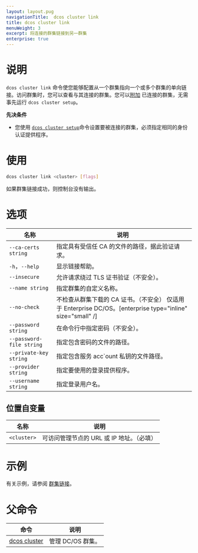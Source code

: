 ```yaml
---
layout: layout.pug
navigationTitle:  dcos cluster link
title: dcos cluster link
menuWeight: 3
excerpt: 将连接的群集链接到另一群集
enterprise: true
---
```


# 说明
`dcos cluster link` 命令使您能够配置从一个群集指向一个或多个群集的单向链接。访问群集时，您可以查看与其连接的群集。您可以[附加](/cn/1.12/cli/command-reference/dcos-cluster/dcos-cluster-attach/) 已连接的群集，无需事先运行 `dcos cluster setup`。

**先决条件**

- 您使用 [`dcos cluster setup`](/cn/1.12/cli/command-reference/dcos-cluster/dcos-cluster-setup/)命令设置要被连接的群集，必须指定相同的身份认证提供程序。


# 使用

```bash
dcos cluster link <cluster> [flags]
```

如果群集链接成功，则控制台没有输出。

# 选项

| 名称 | 说明 |
|---------|-------------|
| `--ca-certs string` | 指定具有受信任 CA 的文件的路径，据此验证请求。 |
| `-h`，`--help` | 显示链接帮助。 |
| `--insecure` | 允许请求绕过 TLS 证书验证（不安全）。|
| `--name string` | 指定群集的自定义名称。 |
| `--no-check` | 不检查从群集下载的 CA 证书。（不安全） 仅适用于 Enterprise DC/OS。[enterprise type="inline" size="small" /]|
| `--password string` | 在命令行中指定密码（不安全）。|
| `--password-file string` | 指定包含密码的文件的路径。|
| `--private-key string` | 指定包含服务 acc`ount 私钥的文件路径。 |
| `--provider string` | 指定要使用的登录提供程序。 |
| `--username string` | 指定登录用户名。 |

## 位置自变量

| 名称 | 说明 |
|---------|-------------|
| `<cluster>` | 可访问管理节点的 URL 或 IP 地址。（必填）|



# 示例
有关示例，请参阅 [群集链接](/cn/1.12/administering-clusters/multiple-clusters/cluster-links/)。



# 父命令

| 命令 | 说明 |
|---------|-------------|
|  [dcos cluster](/cn/1.12/cli/command-reference/dcos-cluster/) | 管理 DC/OS 群集。 |